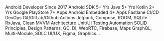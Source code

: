 Android Developer Since 2017
Android SDK 5+ Yrs
Java 5+ Yrs
Kotlin 2+ Yrs
Google PlayStore 7+ Apps
Android Embedded 4+ Apps
Fastlane CI/CD DevOps
Git/GitLab/Github Actions
Jetpack, Compose, ROOM, SQLite 
RxJava, Clean MVVM Architecture
Unit/UI Testing Automation
SOLID Principles, Design Patterns,
GC, DI, WebRTC, Firebase, Maps
GraphQL, Multi-Module, SDLC
UI/UX, Figma, Graphics...
